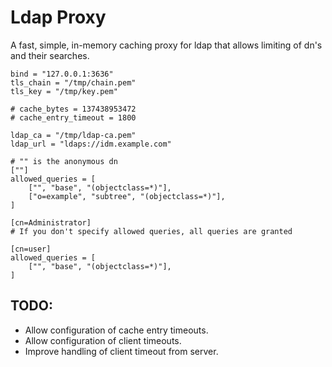 # Ldap Proxy

A fast, simple, in-memory caching proxy for ldap that allows limiting of dn's and their searches.

```
bind = "127.0.0.1:3636"
tls_chain = "/tmp/chain.pem"
tls_key = "/tmp/key.pem"

# cache_bytes = 137438953472
# cache_entry_timeout = 1800

ldap_ca = "/tmp/ldap-ca.pem"
ldap_url = "ldaps://idm.example.com"

# "" is the anonymous dn
[""]
allowed_queries = [
    ["", "base", "(objectclass=*)"],
    ["o=example", "subtree", "(objectclass=*)"],
]

[cn=Administrator]
# If you don't specify allowed queries, all queries are granted

[cn=user]
allowed_queries = [
    ["", "base", "(objectclass=*)"],
]

```


## TODO:

* Allow configuration of cache entry timeouts.
* Allow configuration of client timeouts.
* Improve handling of client timeout from server.

